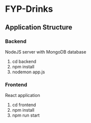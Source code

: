 # FYP-Drinks

## Application Structure

### Backend

NodeJS server with MongoDB database

1. cd backend
2. npm install
3. nodemon app.js

### Frontend

React application

1. cd frontend
2. npm install
3. npm run start
